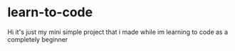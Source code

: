 # learn-to-code
Hi it's just my mini simple project that i made while im learning to code as a completely beginner
